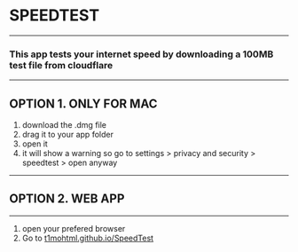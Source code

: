 # SPEEDTEST
---
### This app tests your internet speed by downloading a 100MB test file from cloudflare
---
## **OPTION 1. ONLY FOR MAC**   
1. download the .dmg file
2. drag it to your app folder
3. open it
4. it will show a warning so go to settings > privacy and security > speedtest > open anyway
---
## **OPTION 2. WEB APP**
---
1. open your prefered browser
2. Go to [t1mohtml.github.io/SpeedTest](https://t1mohtml.github.io/SpeedTest)